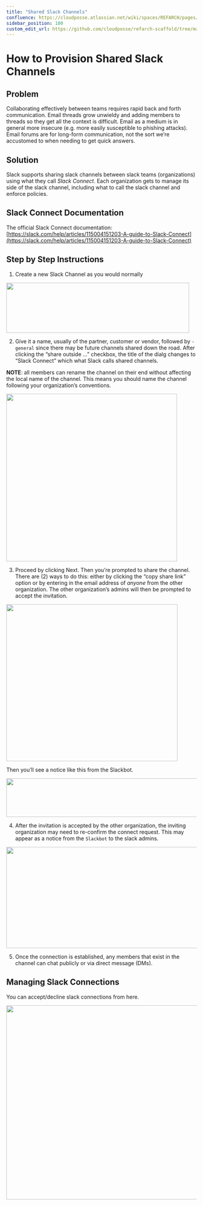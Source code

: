 ```yaml
---
title: "Shared Slack Channels"
confluence: https://cloudposse.atlassian.net/wiki/spaces/REFARCH/pages/1170636836/How+to+Provision+Shared+Slack+Channels
sidebar_position: 100
custom_edit_url: https://github.com/cloudposse/refarch-scaffold/tree/main/docs/docs/how-to-guides/integrations/how-to-provision-shared-slack-channels.md
---
```


# How to Provision Shared Slack Channels

## Problem

Collaborating effectively between teams requires rapid back and forth communication. Email threads grow unwieldy and adding members to threads so they get all the context is difficult. Email as a medium is in general more insecure (e.g. more easily susceptible to phishing attacks). Email forums are for long-form communication, not the sort we’re accustomed to when needing to get quick answers.

## Solution

Slack supports sharing slack channels between slack teams (organizations) using what they call _Slack Connect_. Each organization gets to manage its side of the slack channel, including what to call the slack channel and enforce policies.

## Slack Connect Documentation

The official Slack Connect documentation: [https://slack.com/help/articles/115004151203-A-guide-to-Slack-Connect](https://slack.com/help/articles/115004151203-A-guide-to-Slack-Connect)

## Step by Step Instructions

1. Create a new Slack Channel as you would normally

<img src="/assets/refarch/cleanshot-2021-10-08-at-16.33.32@2x-20211008-213412.png" height="132" width="484" /><br/>

2. Give it a name, usually of the partner, customer or vendor, followed by `-general` since there may be future channels shared down the road. After clicking the “share outside ...” checkbox, the title of the dialg changes to “Slack Connect” which what Slack calls shared channels.

**NOTE**: all members can rename the channel on their end without affecting the local name of the channel. This means you should name the channel following your organization’s conventions.

<img src="/assets/refarch/cleanshot-2021-10-08-at-16.34.34@2x-20211008-213501.png" height="442" width="452" /><br/>

3. Proceed by clicking Next. Then you’re prompted to share the channel. There are (2) ways to do this: either by clicking the “copy share link” option or by entering in the email address of _anyone_ from the other organization. The other organization’s admins will then be prompted to accept the invitation.

<img src="/assets/refarch/cleanshot-2021-10-08-at-16.36.32@2x-20211008-213649.png" height="414" width="453" /><br/>

Then you’ll see a notice like this from the Slackbot.

<img src="/assets/refarch/cleanshot-2021-10-08-at-16.38.54@2x-20211008-213858.png" height="102" width="605" /><br/>

4. After the invitation is accepted by the other organization, the inviting organization may need to re-confirm the connect request. This may appear as a notice from the `Slackbot` to the slack admins.

<img src="/assets/refarch/cleanshot-2021-10-08-at-16.40.52@2x-20211008-214144.png" height="267" width="677" /><br/>

5. Once the connection is established, any members that exist in the channel can chat publicly or via direct message (DMs).

## Managing Slack Connections

You can accept/decline slack connections from here.

<img src="/assets/refarch/cleanshot-2021-10-28-at-09.45.23@2x-20211028-144708.png" height="512" width="994" /><br/>


